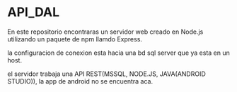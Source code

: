 # API_DAL

En este repositorio encontraras un servidor web creado en Node.js utilizando un paquete de npm llamdo Express.

la configuracion de conexion esta hacia una bd sql server que ya esta en un host.

el servidor trabaja una API REST(MSSQL, NODE.JS, JAVA(ANDROID STUDIO)), la app de android no se encuentra aca.
